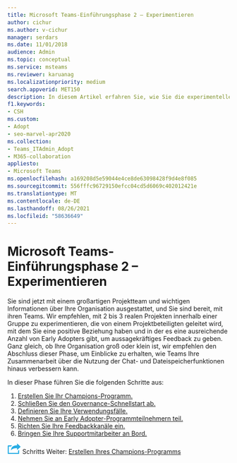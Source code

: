 ```yaml
---
title: Microsoft Teams-Einführungsphase 2 – Experimentieren
author: cichur
ms.author: v-cichur
manager: serdars
ms.date: 11/01/2018
audience: Admin
ms.topic: conceptual
ms.service: msteams
ms.reviewer: karuanag
ms.localizationpriority: medium
search.appverid: MET150
description: In diesem Artikel erfahren Sie, wie Sie die experimentelle Phase der Einführung Microsoft Teams durchführen.
f1.keywords:
- CSH
ms.custom:
- Adopt
- seo-marvel-apr2020
ms.collection:
- Teams_ITAdmin_Adopt
- M365-collaboration
appliesto:
- Microsoft Teams
ms.openlocfilehash: a169208d5e59044e4ce8de63098428f9d4e8f085
ms.sourcegitcommit: 556fffc96729150efcc04cd5d6069c402012421e
ms.translationtype: MT
ms.contentlocale: de-DE
ms.lasthandoff: 08/26/2021
ms.locfileid: "58636649"
---
```

# <a name="microsoft-teams-adoption-phase-2---experiment"></a>Microsoft Teams-Einführungsphase 2 – Experimentieren

Sie sind jetzt mit einem großartigen Projektteam und wichtigen Informationen über Ihre Organisation ausgestattet, und Sie sind bereit, mit ihren Teams. Wir empfehlen, mit 2 bis 3 realen Projekten innerhalb einer Gruppe zu experimentieren, die von einem Projektbeteiligten geleitet wird, mit dem Sie eine positive Beziehung haben und in der es eine ausreichende Anzahl von Early Adopters gibt, um aussagekräftiges Feedback zu geben. Ganz gleich, ob Ihre Organisation groß oder klein ist, wir empfehlen den Abschluss dieser Phase, um Einblicke zu erhalten, wie Teams Ihre Zusammenarbeit über die Nutzung der Chat- und Dateispeicherfunktionen hinaus verbessern kann.  

In dieser Phase führen Sie die folgenden Schritte aus:

1. [Erstellen Sie Ihr Champions-Programm.](teams-adoption-create-champions-program.md)
2. [Schließen Sie den Governance-Schnellstart ab.](teams-adoption-governance-quick-start.md)
3. [Definieren Sie Ihre Verwendungsfälle.](teams-adoption-define-usage-scenarios.md)
4. [Nehmen Sie an Early Adopter-Programmteilnehmern teil.](teams-adoption-onboard-early-adopters.md)
5. [Richten Sie Ihre Feedbackkanäle ein.](teams-adoption-onboard-early-adopters.md#gather-feedback)
6. [Bringen Sie Ihre Supportmitarbeiter an Bord.](teams-adoption-onboard-support.md)

![Ein Symbol zur Darstellung des nächsten ](media/teams-adoption-next-icon.png) Schritts Weiter: [Erstellen Ihres Champions-Programms](teams-adoption-create-champions-program.md)
